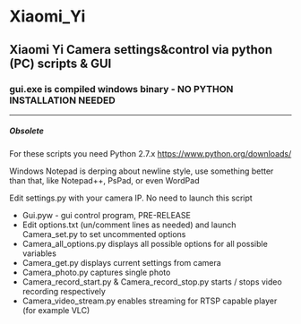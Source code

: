 # Xiaomi_Yi
## Xiaomi Yi Camera settings&control via python (PC) scripts & GUI

### gui.exe is compiled windows binary - NO PYTHON INSTALLATION NEEDED


-------
##### Obsolete

For these scripts you need Python 2.7.x https://www.python.org/downloads/ 

Windows Notepad is derping about newline style, use something better than that, like Notepad++, PsPad, or even WordPad

Edit settings.py with your camera IP. No need to launch this script

* Gui.pyw - gui control program, PRE-RELEASE
* Edit options.txt (un/comment lines as needed) and launch Camera_set.py to set uncommented options
* Camera_all_options.py displays all possible options for all possible variables
* Camera_get.py displays current settings from camera
* Camera_photo.py captures single photo
* Camera_record_start.py & Camera_record_stop.py starts / stops video recording respectively
* Camera_video_stream.py enables streaming for RTSP capable player (for example VLC)
